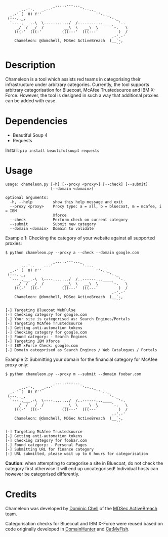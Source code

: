 ```
                     _.....---..._
      _..-'-.   _.--'             '--.._
  _.-' (  0) Y''                        ''-.._
 (---.._,                                     '-._
  `---.,___.-\  \----......./  /..------...____   '-.
     _/  /  _/  /         __\  \   __\  \      `-.   \
    (((-'  (((-'         (((---'  (((---`         )  /
                                               .-'.-'
    Chameleon: @domchell, MDSec ActiveBreach  (__`-,
                                                 ``
```
# Description

Chameleon is a tool which assists red teams in categorising their infrastructure under arbitrary categories. 
Currently, the tool supports arbitrary categorisation for Bluecoat, McAfee Trustedsource and IBM X-Force. 
However, the tool is designed in such a way that additional proxies can be added with ease.

# Dependencies

- Beautiful Soup 4
- Requests

Install: `pip install beautifulsoup4 requests`

# Usage

```
usage: chameleon.py [-h] [--proxy <proxy>] [--check] [--submit]
                    [--domain <domain>]

optional arguments:
  -h, --help         show this help message and exit
  --proxy <proxy>    Proxy type: a = all, b = bluecoat, m = mcafee, i = IBM
                     Xforce
  --check            Perform check on current category
  --submit           Submit new category
  --domain <domain>  Domain to validate
```

Example 1: Checking the category of your website against all supported proxies:

```
$ python chameleon.py --proxy a --check --domain google.com

                     _.....---..._
      _..-'-.   _.--'             '--.._
  _.-' (  0) Y''                        ''-.._
 (---.._,                                     '-._
  `---.,___.-\  \----......./  /..------...____   '-.
     _/  /  _/  /         __\  \   __\  \      `-.   \
    (((-'  (((-'         (((---'  (((---`         )  /
                                               .-'.-'
    Chameleon: @domchell, MDSec ActiveBreach  (__`-,
                                                 ``

[-] Targeting Bluecoat WebPulse
[-] Checking category for google.com
[-] Your site is categorised as: Search Engines/Portals
[-] Targeting McAfee Trustedsource
[-] Getting anti-automation tokens
[-] Checking category for google.com
[-] Found category: - Search Engines
[-] Targeting IBM Xforce
[-] IBM xForce Check: google.com
[-] Domain categorised as Search Engines / Web Catalogues / Portals
```

Example 2: Submitting your domain for the financial category for McAfee proxy only:

```
$ python chameleon.py --proxy m --submit --domain foobar.com

                     _.....---..._
      _..-'-.   _.--'             '--.._
  _.-' (  0) Y''                        ''-.._
 (---.._,                                     '-._
  `---.,___.-\  \----......./  /..------...____   '-.
     _/  /  _/  /         __\  \   __\  \      `-.   \
    (((-'  (((-'         (((---'  (((---`         )  /
                                               .-'.-'
    Chameleon: @domchell, MDSec ActiveBreach  (__`-,
                                                 ``

[-] Targeting McAfee Trustedsource
[-] Getting anti-automation tokens
[-] Checking category for foobar.com
[-] Found category: - Personal Pages
[-] Submitting URL for finance category
[-] URL submitted, please wait up to 6 hours for categorisation
```

**Caution**: when attempting to categorise a site in Bluecoat, do not check the category first otherwise it will end up uncategorised! Individual hosts can however be categorised differently.

# Credits

Chameleon was developed by [Dominic Chell](https://twitter.com/domchell) of the [MDSec ActiveBreach](https://www.mdsec.co.uk/services/red-teaming/) team.

Categorisation checks for Bluecoat and IBM X-Force were reused based on code originally developed in [DomainHunter](https://github.com/minisllc/domainhunter) and [CatMyFish](https://github.com/Mr-Un1k0d3r/CatMyFish).
